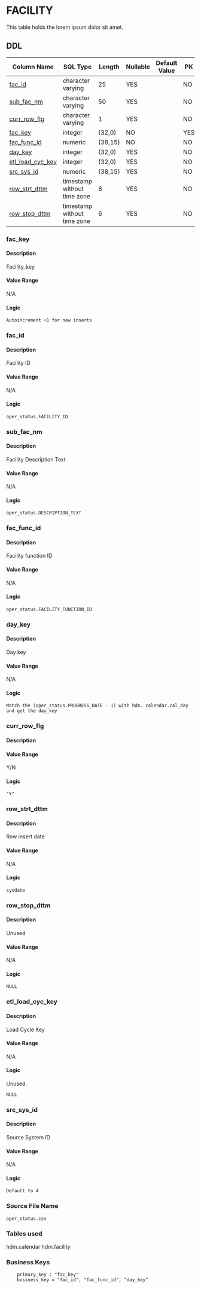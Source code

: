 # FACILITY

This table holds the lorem ipsum dolor sit amet.

## DDL

| Column Name                           | SQL Type                    | Length  | Nullable | Default Value | PK  |
| ------------------------------------- | --------------------------- | ------- | -------- | ------------- | --- |
| [fac_id](#fac_id)                     | character varying           | 25      | YES      |               | NO  |
| [sub_fac_nm](#sub_fac_nm)             | character varying           | 50      | YES      |               | NO  |
| [curr_row_flg](#curr_row_flg)         | character varying           | 1       | YES      |               | NO  |
| [fac_key](#fac_key)                   | integer                     | (32,0)  | NO       |               | YES |
| [fac_func_id](#fac_func_id)           | numeric                     | (38,15) | NO       |               | NO  |
| [day_key](#day_key)                   | integer                     | (32,0)  | YES      |               | NO  |
| [etl_load_cyc_key](#etl_load_cyc_key) | integer                     | (32,0)  | YES      |               | NO  |
| [src_sys_id](#src_sys_id)             | numeric                     | (38,15) | YES      |               | NO  |
| [row_strt_dttm](#row_strt_dttm)       | timestamp without time zone | 6       | YES      |               | NO  |
| [row_stop_dttm](#row_stop_dttm)       | timestamp without time zone | 6       | YES      |               | NO  |

### fac_key

#### Description

Facility_key

#### Value Range

N/A

#### Logic

```
Autoincrement +1 for new inserts
```

### fac_id
#### Description

Facility ID

#### Value Range

N/A

#### Logic

```
oper_status.FACILITY_ID
```

### sub_fac_nm

#### Description

Facility Description Text

#### Value Range

N/A

#### Logic

```
oper_status.DESCRIPTION_TEXT
```

### fac_func_id

#### Description

Facility function ID

#### Value Range

N/A

#### Logic

```
oper_status.FACILITY_FUNCTION_ID
```

### day_key

#### Description

Day key

#### Value Range

N/A

#### Logic

```
Match the (oper_status.PROGRESS_DATE - 1) with hdm. calendar.cal_day and get the day_key
```

### curr_row_flg

#### Description

#### Value Range

Y/N

#### Logic

```
"Y"
```

### row_strt_dttm

#### Description

Row insert date

#### Value Range

N/A

#### Logic

```
sysdate
```

### row_stop_dttm

#### Description

Unused

#### Value Range

N/A

#### Logic

```
NULL
```

### etl_load_cyc_key

#### Description

Load Cycle Key

#### Value Range

N/A

#### Logic

Unused.

```
NULL
```

### src_sys_id

#### Description

Source System ID

#### Value Range

N/A

#### Logic

```
Default to 4
```
### Source File Name
```
oper_status.csv
```
### Tables used
hdm.calendar
hdm.facility
### Business Keys
```
    primary_key : "fac_key"
    business_key = "fac_id", "fac_func_id", "day_key"
```